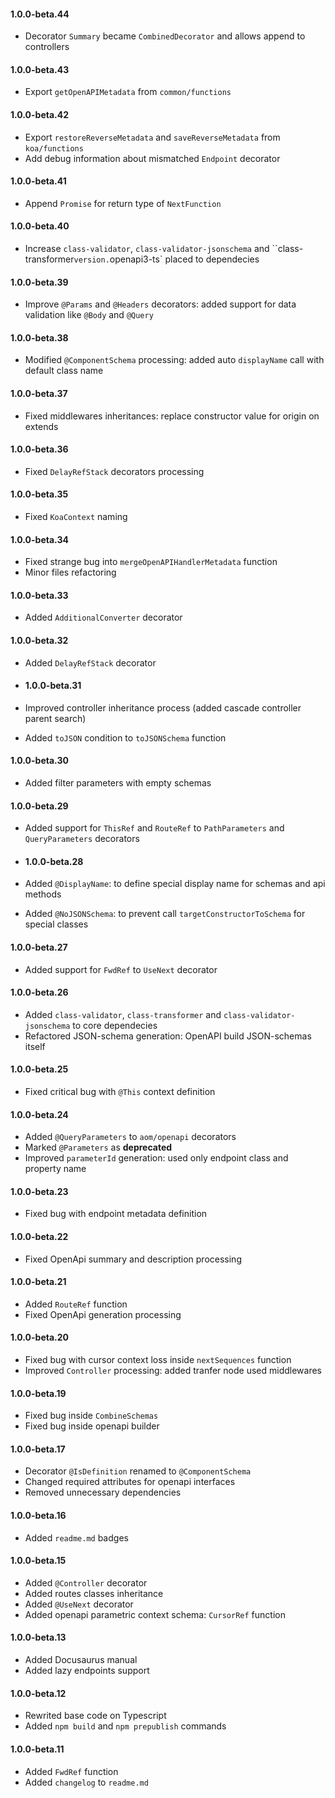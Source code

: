 #### 1.0.0-beta.44

- Decorator `Summary` became `CombinedDecorator` and allows append to controllers

#### 1.0.0-beta.43

- Export `getOpenAPIMetadata` from `common/functions`

#### 1.0.0-beta.42

- Export `restoreReverseMetadata` and `saveReverseMetadata` from `koa/functions`
- Add debug information about mismatched `Endpoint` decorator

#### 1.0.0-beta.41

- Append `Promise` for return type of `NextFunction`

#### 1.0.0-beta.40

- Increase `class-validator`, `class-validator-jsonschema` and ``class-transformer` version. `openapi3-ts` placed to dependecies

#### 1.0.0-beta.39

- Improve `@Params` and `@Headers` decorators: added support for data validation like `@Body` and `@Query`

#### 1.0.0-beta.38

- Modified `@ComponentSchema` processing: added auto `displayName` call with default class name

#### 1.0.0-beta.37

- Fixed middlewares inheritances: replace constructor value for origin on extends

#### 1.0.0-beta.36

- Fixed `DelayRefStack` decorators processing

#### 1.0.0-beta.35

- Fixed `KoaContext` naming

#### 1.0.0-beta.34

- Fixed strange bug into `mergeOpenAPIHandlerMetadata` function
- Minor files refactoring

#### 1.0.0-beta.33

- Added `AdditionalConverter` decorator

#### 1.0.0-beta.32

- Added `DelayRefStack` decorator
- #### 1.0.0-beta.31

- Improved controller inheritance process (added cascade controller parent search)
- Added `toJSON` condition to `toJSONSchema` function

#### 1.0.0-beta.30

- Added filter parameters with empty schemas

#### 1.0.0-beta.29

- Added support for `ThisRef` and `RouteRef` to `PathParameters` and `QueryParameters` decorators
- #### 1.0.0-beta.28

- Added `@DisplayName`: to define special display name for schemas and api methods
- Added `@NoJSONSchema`: to prevent call `targetConstructorToSchema` for special classes

#### 1.0.0-beta.27

- Added support for `FwdRef` to `UseNext` decorator

#### 1.0.0-beta.26

- Added `class-validator`, `class-transformer` and `class-validator-jsonschema` to core dependecies
- Refactored JSON-schema generation: OpenAPI build JSON-schemas itself

#### 1.0.0-beta.25

- Fixed critical bug with `@This` context definition

#### 1.0.0-beta.24

- Added `@QueryParameters` to `aom/openapi` decorators
- Marked `@Parameters` as **deprecated**
- Improved `parameterId` generation: used only endpoint class and property name

#### 1.0.0-beta.23

- Fixed bug with endpoint metadata definition

#### 1.0.0-beta.22

- Fixed OpenApi summary and description processing

#### 1.0.0-beta.21

- Added `RouteRef` function
- Fixed OpenApi generation processing

#### 1.0.0-beta.20

- Fixed bug with cursor context loss inside `nextSequences` function
- Improved `Controller` processing: added tranfer node used middlewares

#### 1.0.0-beta.19

- Fixed bug inside `CombineSchemas`
- Fixed bug inside openapi builder

#### 1.0.0-beta.17

- Decorator `@IsDefinition` renamed to `@ComponentSchema`
- Changed required attributes for openapi interfaces
- Removed unnecessary dependencies

#### 1.0.0-beta.16

- Added `readme.md` badges

#### 1.0.0-beta.15

- Added `@Controller` decorator
- Added routes classes inheritance
- Added `@UseNext` decorator
- Added openapi parametric context schema: `CursorRef` function

#### 1.0.0-beta.13

- Added Docusaurus manual
- Added lazy endpoints support

#### 1.0.0-beta.12

- Rewrited base code on Typescript
- Added `npm build` and `npm prepublish` commands

#### 1.0.0-beta.11

- Added `FwdRef` function
- Added `changelog` to `readme.md`
